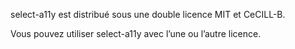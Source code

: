 select-a11y est distribué sous une double licence MIT et CeCILL-B.

Vous pouvez utiliser select-a11y avec l’une ou l’autre licence.

